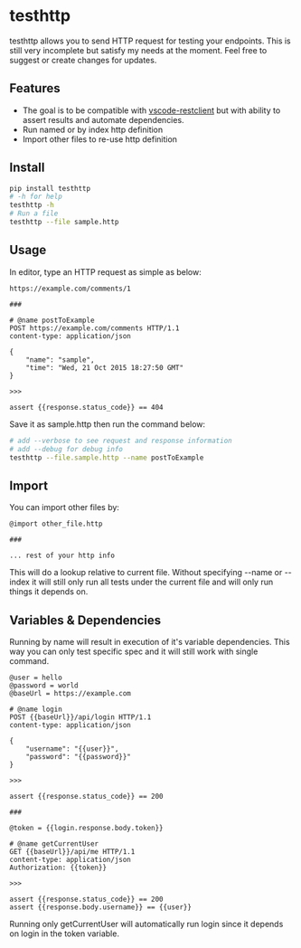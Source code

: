 # testhttp


testhttp allows you to send HTTP request for testing your endpoints. This is still very incomplete but satisfy my needs at the moment. Feel free to suggest or create changes for updates.

## Features
* The goal is to be compatible with [vscode-restclient](https://github.com/Huachao/vscode-restclient) but with ability to assert results and automate dependencies.
* Run named or by index http definition
* Import other files to re-use http definition

## Install
```bash
pip install testhttp
# -h for help
testhttp -h
# Run a file
testhttp --file sample.http
```

## Usage
In editor, type an HTTP request as simple as below:
```http
https://example.com/comments/1

###

# @name postToExample
POST https://example.com/comments HTTP/1.1
content-type: application/json

{
    "name": "sample",
    "time": "Wed, 21 Oct 2015 18:27:50 GMT"
}

>>>

assert {{response.status_code}} == 404
```
Save it as sample.http then run the command below:
```bash
# add --verbose to see request and response information 
# add --debug for debug info
testhttp --file.sample.http --name postToExample
```

## Import
You can import other files by:
```http
@import other_file.http

###

... rest of your http info
```
This will do a lookup relative to current file. Without specifying --name or --index it will still only run all tests under the current file and will only run things it depends on.

## Variables & Dependencies
Running by name will result in execution of it's variable dependencies. This way you can only test specific spec and it will still work with single command.
```http
@user = hello
@password = world
@baseUrl = https://example.com

# @name login
POST {{baseUrl}}/api/login HTTP/1.1
content-type: application/json

{
    "username": "{{user}}",
    "password": "{{password}}"
}

>>>

assert {{response.status_code}} == 200

###

@token = {{login.response.body.token}}

# @name getCurrentUser
GET {{baseUrl}}/api/me HTTP/1.1
content-type: application/json
Authorization: {{token}}

>>>

assert {{response.status_code}} == 200
assert {{response.body.username}} == {{user}}
```
Running only getCurrentUser will automatically run login since it depends on login in the token variable.

